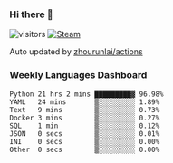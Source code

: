 ### Hi there 👋

![visitors](https://visitor-badge.glitch.me/badge?page_id=zhourunlai)
[![Steam](https://img.shields.io/badge/dynamic/json?label=Steam&query=%24.data.totalSubs&url=https%3A%2F%2Fapi.spencerwoo.com%2Fsubstats%2F%3Fsource%3DsteamGames%26queryKey%3D76561198285156854&suffix=%20Games&logo=steam&labelColor=134375&color=0b1a37&longCache=true)](http://steamcommunity.com/profiles/76561198285156854)

Auto updated by <a href="https://github.com/zhourunlai/zhourunlai/actions" target="_blank">zhourunlai/actions</a>

### Weekly Languages Dashboard

<!--PART:wakatime-->
```text
Python 21 hrs 2 mins █████████▓ 96.98%
YAML   24 mins       ▒░░░░░░░░░ 1.89%
Text   9 mins        ▒░░░░░░░░░ 0.73%
Docker 3 mins        ▒░░░░░░░░░ 0.27%
SQL    1 min         ▒░░░░░░░░░ 0.12%
JSON   0 secs        ▒░░░░░░░░░ 0.01%
INI    0 secs        ▒░░░░░░░░░ 0.00%
Other  0 secs        ▒░░░░░░░░░ 0.00%
```
<!--PART:wakatime-->
